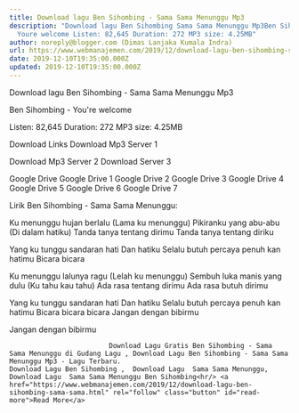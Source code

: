 ```yaml
---
title: Download lagu Ben Sihombing - Sama Sama Menunggu Mp3
description: "Download lagu Ben Sihombing Sama Sama Menunggu Mp3Ben Sihombing -
  Youre welcome Listen: 82,645 Duration: 272 MP3 size: 4.25MB"
author: noreply@blogger.com (Dimas Lanjaka Kumala Indra)
url: https://www.webmanajemen.com/2019/12/download-lagu-ben-sihombing-sama-sama.html
date: 2019-12-10T19:35:00.000Z
updated: 2019-12-10T19:35:00.000Z
---
```


Download lagu Ben Sihombing - Sama Sama Menunggu Mp3

Ben Sihombing - You're welcome

  Listen: 82,645 
  Duration: 272 
  MP3 size: 4.25MB 

  Download Links 
  Download Mp3 Server 1 

  Download Mp3 Server 2 
  Download Server 3 


  Google Drive   Google Drive 1 
  Google Drive 2 
  Google Drive 3 
  Google Drive 4 
  Google Drive 5 
  Google Drive 6 
  Google Drive 7 


                             
Lirik Ben Sihombing - Sama Sama Menunggu:
                             
Ku menunggu hujan berlalu
  (Lama ku menunggu)
  Pikiranku yang abu-abu
  (Di dalam hatiku)
  Tanda tanya tentang dirimu
  Tanda tanya tentang diriku
  
  Yang ku tunggu sandaran hati Dan hatiku
  Selalu butuh percaya penuh kan hatimu
  Bicara bicara
  
  Ku menunggu lalunya ragu
  (Lelah ku menunggu)
  Sembuh luka manis yang dulu
  (Ku tahu kau tahu)
  Ada rasa tentang dirimu
  Ada rasa butuh dirimu
  
  Yang ku tunggu sandaran hati Dan hatiku
  Selalu butuh percaya penuh kan hatimu
  Bicara bicara bicara
  Jangan dengan bibirmu
  
  Jangan dengan bibirmu                                 
                                 
                             Download Lagu Gratis Ben Sihombing - Sama Sama Menunggu di Gudang Lagu , Download Lagu Ben Sihombing - Sama Sama Menunggu Mp3 - Lagu Terbaru.                                                         Download Lagu Ben Sihombing ,  Download Lagu  Sama Sama Menunggu,  Download Lagu  Sama Sama Menunggu Ben Sihombing<hr/> <a href="https://www.webmanajemen.com/2019/12/download-lagu-ben-sihombing-sama-sama.html" rel="follow" class="button" id="read-more">Read More</a>